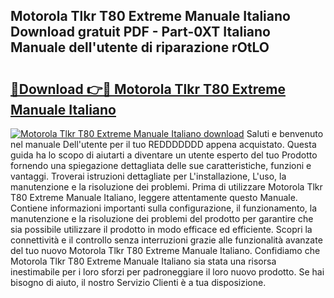 ## Motorola Tlkr T80 Extreme Manuale Italiano Download gratuit PDF - Part-0XT Italiano Manuale dell'utente di riparazione rOtLO

# <h2><a href="http://dfecp4.blite.top/?on=Motorola+Tlkr+T80+Extreme+Manuale+Italiano">🔗Download 👉🔴 Motorola Tlkr T80 Extreme Manuale Italiano</a></h2>

[![Motorola Tlkr T80 Extreme Manuale Italiano download](https://i.imgur.com/lujVjoI.png)](http://dfecp4.blite.top/?on=Motorola+Tlkr+T80+Extreme+Manuale+Italiano)
Saluti e benvenuto nel manuale Dell'utente per il tuo REDDDDDDD appena acquistato. Questa guida ha lo scopo di aiutarti a diventare un utente esperto del tuo Prodotto fornendo una spiegazione dettagliata delle sue caratteristiche, funzioni e vantaggi. Troverai istruzioni dettagliate per L'installazione, L'uso, la manutenzione e la risoluzione dei problemi. Prima di utilizzare Motorola Tlkr T80 Extreme Manuale Italiano, leggere attentamente questo Manuale. Contiene informazioni importanti sulla configurazione, il funzionamento, la manutenzione e la risoluzione dei problemi del prodotto per garantire che sia possibile utilizzare il prodotto in modo efficace ed efficiente. Scopri la connettività e il controllo senza interruzioni grazie alle funzionalità avanzate del tuo nuovo Motorola Tlkr T80 Extreme Manuale Italiano. Confidiamo che Motorola Tlkr T80 Extreme Manuale Italiano sia stata una risorsa inestimabile per i loro sforzi per padroneggiare il loro nuovo prodotto. Se hai bisogno di aiuto, il nostro Servizio Clienti è a tua disposizione.
